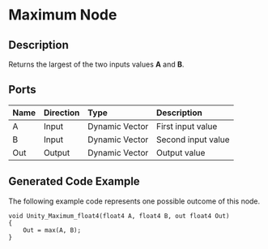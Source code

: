 # Maximum Node

## Description

Returns the largest of the two inputs values **A** and **B**.

## Ports

| Name        | Direction           | Type  | Description |
|:------------ |:-------------|:-----|:---|
| A      | Input | Dynamic Vector | First input value |
| B      | Input | Dynamic Vector | Second input value |
| Out | Output      |    Dynamic Vector | Output value |

## Generated Code Example

The following example code represents one possible outcome of this node.

```
void Unity_Maximum_float4(float4 A, float4 B, out float4 Out)
{
    Out = max(A, B);
}
```
